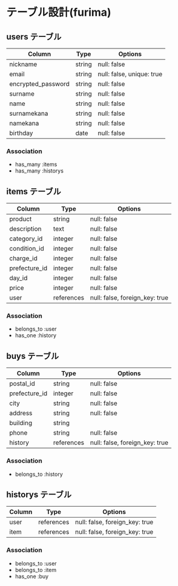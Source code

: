 # テーブル設計(furima)

## users テーブル

| Column              | Type   | Options                   |
| ------------------- | ------ | ------------------------- |
| nickname            | string | null: false               |
| email               | string | null: false, unique: true |
| encrypted_password  | string | null: false               |
| surname             | string | null: false               |
| name                | string | null: false               |
| surnamekana         | string | null: false               |
| namekana            | string | null: false               |
| birthday            | date   | null: false               |

### Association

- has_many :items
- has_many :historys

## items テーブル

| Column        | Type       | Options                        |
| ------------- | ---------- | ------------------------------ |
| product       | string     | null: false                    |
| description   | text       | null: false                    |
| category_id   | integer    | null: false                    |
| condition_id  | integer    | null: false                    |
| charge_id     | integer    | null: false                    |
| prefecture_id | integer    | null: false                    |
| day_id        | integer    | null: false                    |
| price         | integer    | null: false                    |
| user          | references | null: false, foreign_key: true |

### Association

- belongs_to :user
- has_one :history

## buys テーブル

| Column        | Type       | Options                        |
| ------------- | ---------- | ------------------------------ |
| postal_id     | string     | null: false                    |
| prefecture_id | integer    | null: false                    |
| city          | string     | null: false                    |
| address       | string     | null: false                    |
| building      | string     |                                |
| phone         | string     | null: false                    |
| history       | references | null: false, foreign_key: true |

### Association

- belongs_to :history

## historys テーブル

| Column | Type       | Options                        |
| ------ | ---------- | ------------------------------ |
| user   | references | null: false, foreign_key: true |
| item   | references | null: false, foreign_key: true |

### Association

- belongs_to :user
- belongs_to :item
- has_one :buy